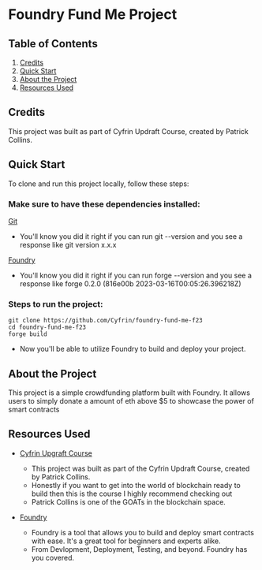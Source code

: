 # Foundry Fund Me Project

## Table of Contents

1. [Credits](#credits)
2. [Quick Start](#quick-start)
3. [About the Project](#about-the-project)
4. [Resources Used](#resources-used)

## <a id="credits"></a>Credits

This project was built as part of Cyfrin Updraft Course, created by Patrick Collins.

## <a name="quick-start"></a>Quick Start

To clone and run this project locally, follow these steps:

### Make sure to have these dependencies installed:

[Git](https://git-scm.com/book/en/v2/Getting-Started-Installing-Git)

- You'll know you did it right if you can run git --version and you see a response like git version x.x.x

[Foundry](https://getfoundry.sh/)

- You'll know you did it right if you can run forge --version and you see a response like forge 0.2.0 (816e00b 2023-03-16T00:05:26.396218Z)

### Steps to run the project:

```
git clone https://github.com/Cyfrin/foundry-fund-me-f23
cd foundry-fund-me-f23
forge build
```

- Now you'll be able to utilize Foundry to build and deploy your project.

## <a name="about-the-project"></a>About the Project

This project is a simple crowdfunding platform built with Foundry. It allows users to simply donate a amount of eth above $5 to showcase the power of smart
contracts

## <a name="resources-used"></a>Resources Used

- [Cyfrin Upgraft Course](https://updraft.cyfrin.io/)

  - This project was built as part of the Cyfrin Updraft Course, created by Patrick Collins.
  - Honestly if you want to get into the world of blockchain
    ready to build then this is the course I highly recommend checking out
  - Patrick Collins is one of the GOATs in the blockchain space.

- [Foundry](https://getfoundry.sh/)
  - Foundry is a tool that allows you to build and deploy smart contracts with ease. It's a great tool for beginners and experts alike.
  - From Devlopment, Deployment, Testing, and beyond. Foundry has you covered.
